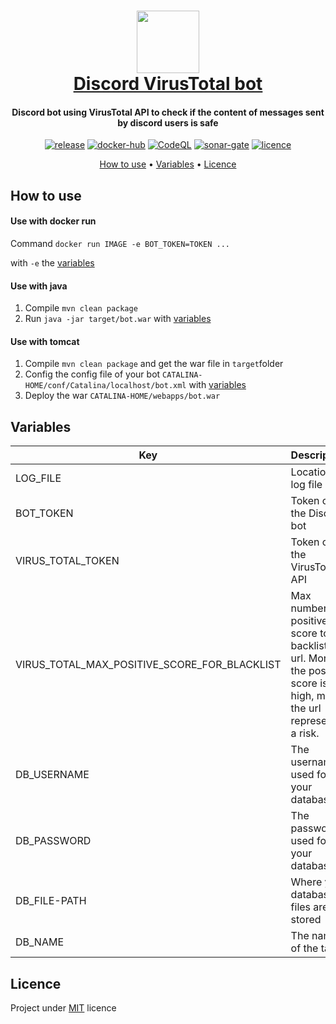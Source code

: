 <h1 align="center">
  <a href="https://github.com/brandonfl/discord-virustotal-bot"><img src="https://github.com/brandonfl/discord-virustotal-bot/blob/assets/virustotal.png?raw=true" width="100"/></a>
  <br>
  <a href="https://github.com/brandonfl/discord-virustotal-bot">Discord VirusTotal bot</a>
  <br>
</h1>

<h4 align="center"> Discord bot using VirusTotal API to check if the content of messages sent by discord users is safe </h4>

<p align="center">
  <a href="https://github.com/brandonfl/discord-virustotal-bot/releases"><img src="https://img.shields.io/github/v/release/brandonfl/discord-virustotal-bot" alt="release"></a>
  <a href="https://hub.docker.com/r/brandonfl/discord-virustotal-bot"><img src="https://img.shields.io/docker/v/brandonfl/discord-virustotal-bot?label=Docker%20Hub" alt="docker-hub"></a>
  <a href="https://github.com/brandonfl/discord-virustotal-bot/actions/workflows/codeql-analysis.yml"><img src="https://github.com/brandonfl/discord-virustotal-bot/actions/workflows/codeql-analysis.yml/badge.svg?branch=master" alt="CodeQL"></a>
  <a href="https://sonarcloud.io/project/overview?id=brandonfl_discord-virustotal-bot"><img src="https://sonarcloud.io/api/project_badges/measure?project=brandonfl_discord-virustotal-bot&metric=alert_status" alt="sonar-gate"></a>
  <a href="https://github.com/brandonfl/discord-virustotal-bot/blob/master/LICENSE"><img src="https://img.shields.io/github/license/brandonfl/discord-virustotal-bot" alt="licence"></a>
</p>

<p align="center">
  <a href="#how-to-use">How to use</a> •
  <a href="#variables">Variables</a> •
  <a href="#licence">Licence</a> 
</p>

## How to use

#### Use with docker run
Command 
`docker run IMAGE -e BOT_TOKEN=TOKEN ...` 

with `-e` the <a href="#variables">variables</a>

#### Use with java
1. Compile `mvn clean package`
2. Run `java -jar target/bot.war` with <a href="#variables">variables</a>

#### Use with tomcat
1. Compile `mvn clean package` and get the war file in `target`folder
2. Config the config file of your bot `CATALINA-HOME/conf/Catalina/localhost/bot.xml` with <a href="#variables">variables</a>
3. Deploy the war `CATALINA-HOME/webapps/bot.war`

## Variables

| Key | Description | Default |
|--|--|--|
| LOG_FILE | Location of log file | ./log/bot.log |
| BOT_TOKEN | Token of the Discord bot | None - **required** |
| VIRUS_TOTAL_TOKEN | Token of the VirusTotal API | None - **required** |
| VIRUS_TOTAL_MAX_POSITIVE_SCORE_FOR_BLACKLIST | Max number of positive score to backlist the url. More the positive score is high, more the url represents a risk. | 3 |
| DB_USERNAME | The username used for your database | bot |
| DB_PASSWORD | The password used for your database | bot |
| DB_FILE-PATH | Where your database files are stored | ./data/discordvirustotal |
| DB_NAME | The name of the table | bot |

## Licence

Project under [MIT](https://github.com/brandonfl/discord-virustotal-bot/blob/master/LICENSE) licence
